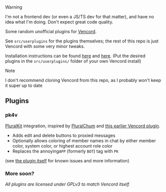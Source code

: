
> [!WARNING]
> I'm not a frontend dev (or even a JS/TS dev for that matter), and have no idea what I'm doing.
> Don't expect great code quality.

Some random unofficial plugins for [Vencord](https://github.com/Vendicated/Vencord/).

See `src/userplugins` for the plugins themselves; the rest of this repo is just Vencord with some very minor tweaks.

Installation instructions can be found [here](https://github.com/Vendicated/Vencord/blob/main/docs/1_INSTALLING.md) and [here](https://github.com/Vendicated/Vencord/blob/main/docs/2_PLUGINS.md). (Put the desired plugins in the `src/userplugins/` folder of your own Vencord install)

> [!NOTE]
> I don't recommend cloning Vencord from this repo, as I probably won't keep it super up to date

## Plugins

### pk4v

[PluralKit](https://pluralkit.me/) integration, inspired by [PluralChum](https://github.com/estroBiologist/pluralchum) and [this earlier Vencord plugin](https://github.com/Vendicated/Vencord/pull/2536/).

- Adds edit and delete buttons to proxied messages
- Optionally allows coloring of member names in chat by either member color, system color, or highest account role color
- Replaces the annoying`APP` (formerly `BOT`) tag with `PK`

(see [the plugin itself](src/userplugins/pk4v/index.tsx) for known issues and more information)

### More soon?


*All plugins are licensed under GPLv3 to match Vencord itself.*
